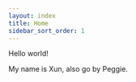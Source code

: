 ```yaml
---
layout: index
title: Home
sidebar_sort_order: 1
---
```


Hello world!

My name is Xun, also go by Peggie. 
